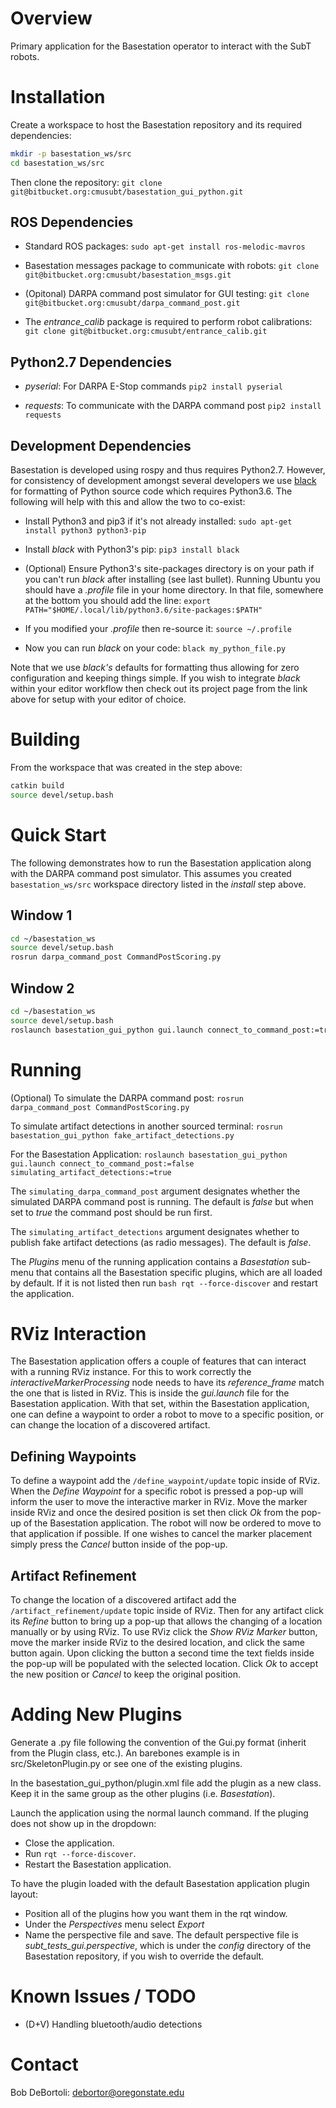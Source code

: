 Overview
========

Primary application for the Basestation operator to interact with the SubT robots.


Installation
============

Create a workspace to host the Basestation repository and its required dependencies:
```bash
mkdir -p basestation_ws/src
cd basestation_ws/src
```

Then clone the repository:
`git clone git@bitbucket.org:cmusubt/basestation_gui_python.git`


ROS Dependencies
----------------

- Standard ROS packages:
  `sudo apt-get install ros-melodic-mavros`

- Basestation messages package to communicate with robots:
  `git clone git@bitbucket.org:cmusubt/basestation_msgs.git`

- (Opitonal) DARPA command post simulator for GUI testing:
  `git clone git@bitbucket.org:cmusubt/darpa_command_post.git`

- The *entrance_calib* package is required to perform robot calibrations:
  `git clone git@bitbucket.org:cmusubt/entrance_calib.git`


Python2.7 Dependencies
----------------------

- *pyserial*:  For DARPA E-Stop commands
  `pip2 install pyserial`

- *requests*:  To communicate with the DARPA command post
  `pip2 install requests`


Development Dependencies
------------------------

Basestation is developed using rospy and thus requires Python2.7.  However, for
consistency of development amongst several developers we use
[black](https://github.com/python/black) for formatting of Python source code which
requires Python3.6.  The following will help with this and allow the two to co-exist:

- Install Python3 and pip3 if it's not already installed:
  `sudo apt-get install python3 python3-pip`

- Install _black_ with Python3's pip: `pip3 install black`

- (Optional) Ensure Python3's site-packages directory is on your path if you can't run
  _black_ after installing (see last bullet).  Running Ubuntu you should have a _.profile_
  file in your home directory.  In that file, somewhere at the bottom you should add the
  line: `export PATH="$HOME/.local/lib/python3.6/site-packages:$PATH"`

- If you modified your _.profile_ then re-source it: `source ~/.profile`

- Now you can run _black_ on your code: `black my_python_file.py`

Note that we use _black's_ defaults for formatting thus allowing for zero configuration
and keeping things simple.  If you wish to integrate _black_ within your editor workflow
then check out its project page from the link above for setup with your editor of choice.


Building
========

From the workspace that was created in the step above:
```bash
catkin build
source devel/setup.bash
```


Quick Start
===========

The following demonstrates how to run the Basestation application along with the DARPA
command post simulator.  This assumes you created `basestation_ws/src` workspace
directory listed in the _install_ step above.

Window 1
--------

```bash
cd ~/basestation_ws
source devel/setup.bash
rosrun darpa_command_post CommandPostScoring.py
```

Window 2
--------

```bash
cd ~/basestation_ws
source devel/setup.bash
roslaunch basestation_gui_python gui.launch connect_to_command_post:=true
```


Running
=======

(Optional) To simulate the DARPA command post:
`rosrun darpa_command_post CommandPostScoring.py`

To simulate artifact detections in another sourced terminal:
`rosrun basestation_gui_python fake_artifact_detections.py`

For the Basestation Application:
`roslaunch basestation_gui_python gui.launch connect_to_command_post:=false simulating_artifact_detections:=true`

The `simulating_darpa_command_post` argument designates whether the simulated DARPA
command post is running.  The default is *false* but when set to *true* the command post
should be run first.

The `simulating_artifact_detections` argument designates whether to publish fake artifact
detections (as radio messages).  The default is *false*.

The _Plugins_ menu of the running application contains a _Basestation_ sub-menu that
contains all the Basestation specific plugins, which are all loaded by default.  If it is
not listed then run `bash rqt --force-discover` and restart the application.


RViz Interaction
================

The Basestation application offers a couple of features that can interact with a running
RViz instance.  For this to work correctly the *interactiveMarkerProcessing* node needs to
have its *reference_frame* match the one that is listed in RViz.  This is inside the
*gui.launch* file for the Basestation application.  With that set, within the Basestation
application, one can define a waypoint to order a robot to move to a specific position, or
can change the location of a discovered artifact.

Defining Waypoints
------------------

To define a waypoint add the `/define_waypoint/update` topic inside of RViz.  When the
*Define Waypoint* for a specific robot is pressed a pop-up will inform the user to move
the interactive marker in RViz.  Move the marker inside RViz and once the desired position
is set then click _Ok_ from the pop-up of the Basestation application.  The robot will now
be ordered to move to that application if possible.  If one wishes to cancel the marker
placement simply press the _Cancel_ button inside of the pop-up.

Artifact Refinement
-------------------

To change the location of a discovered artifact add the `/artifact_refinement/update`
topic inside of RViz.  Then for any artifact click its _Refine_ button to bring up a
pop-up that allows the changing of a location manually or by using RViz.  To use RViz
click the _Show RViz Marker_ button, move the marker inside RViz to the desired location,
and click the same button again.  Upon clicking the button a second time the text fields
inside the pop-up will be populated with the selected location.  Click _Ok_ to accept the
new position or _Cancel_ to keep the original position.


Adding New Plugins
==================

Generate a .py file following the convention of the Gui.py format (inherit from the Plugin
class, etc.).  An barebones example is in src/SkeletonPlugin.py or see one of the existing
plugins.

In the basestation_gui_python/plugin.xml file add the plugin as a new class. Keep it in
the same group as the other plugins (i.e. *Basestation*).

Launch the application using the normal launch command.  If the pluging does not show up in
the dropdown:

- Close the application.
- Run `rqt --force-discover`.
- Restart the Basestation application.

To have the plugin loaded with the default Basestation application plugin layout:

- Position all of the plugins how you want them in the rqt window.
- Under the _Perspectives_ menu select *Export*
- Name the perspective file and save.  The default perspective file is
  *subt_tests_gui.perspective*, which is under the _config_ directory of the Basestation
  repository, if you wish to override the default.


Known Issues / TODO
===================

* (D+V) Handling bluetooth/audio detections


Contact
=======

Bob DeBortoli: debortor@oregonstate.edu
